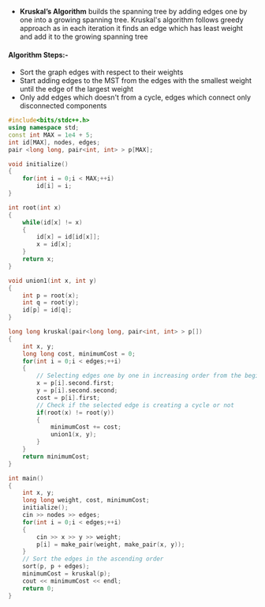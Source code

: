 - **Kruskal’s Algorithm** builds the spanning tree by adding edges one by one into a growing spanning tree. Kruskal's algorithm follows greedy approach as in each iteration it finds an edge which has least weight and add it to the growing spanning tree
#### Algorithm Steps:-
- Sort the graph edges with respect to their weights
- Start adding edges to the MST from the edges with the smallest weight until the edge of the largest weight
- Only add edges which doesn't from a cycle, edges which connect only disconnected components

```cpp
#include<bits/stdc++.h>
using namespace std;
const int MAX = 1e4 + 5;
int id[MAX], nodes, edges;
pair <long long, pair<int, int> > p[MAX];

void initialize()
{
    for(int i = 0;i < MAX;++i)
        id[i] = i;
}

int root(int x)
{
    while(id[x] != x)
    {
        id[x] = id[id[x]];
        x = id[x];
    }
    return x;
}

void union1(int x, int y)
{
    int p = root(x);
    int q = root(y);
    id[p] = id[q];
}

long long kruskal(pair<long long, pair<int, int> > p[])
{
    int x, y;
    long long cost, minimumCost = 0;
    for(int i = 0;i < edges;++i)
    {
        // Selecting edges one by one in increasing order from the beginning
        x = p[i].second.first;
        y = p[i].second.second;
        cost = p[i].first;
        // Check if the selected edge is creating a cycle or not
        if(root(x) != root(y))
        {
            minimumCost += cost;
            union1(x, y);
        }    
    }
    return minimumCost;
}

int main()
{
    int x, y;
    long long weight, cost, minimumCost;
    initialize();
    cin >> nodes >> edges;
    for(int i = 0;i < edges;++i)
    {
        cin >> x >> y >> weight;
        p[i] = make_pair(weight, make_pair(x, y));
    }
    // Sort the edges in the ascending order
    sort(p, p + edges);
    minimumCost = kruskal(p);
    cout << minimumCost << endl;
    return 0;
}
```






